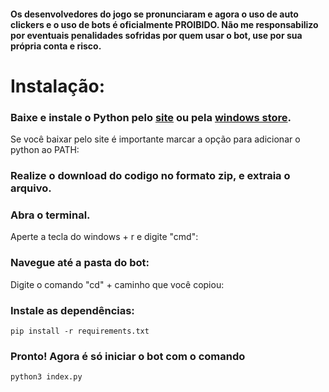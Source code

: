 #### Os desenvolvedores do jogo se pronunciaram e agora o uso de auto clickers e o uso de bots é oficialmente PROIBIDO.  Não me responsabilizo por eventuais penalidades sofridas por quem usar o bot, use por sua própria conta e risco.

# Instalação:
### Baixe e instale o Python pelo [site](https://www.python.org/downloads/) ou pela [windows store](https://www.microsoft.com/p/python-37/9nj46sx7x90p?activetab=pivot:overviewtab).

Se você baixar pelo site é importante marcar a opção para adicionar o
python ao PATH:

### Realize o download do codigo no formato zip, e extraia o arquivo.

### Abra o terminal.

Aperte a tecla do windows + r e digite "cmd":

### Navegue até a pasta do bot:
Digite o comando "cd" + caminho que você copiou:

### Instale as dependências:

```
pip install -r requirements.txt
```

### Pronto! Agora é só iniciar o bot com o comando

```
python3 index.py
```
